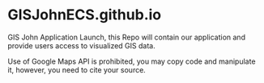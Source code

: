# GISJohnECS.github.io
GIS John Application Launch, this Repo will contain our application and provide users access to visualized GIS data.

Use of Google Maps API is prohibited, you may copy code and manipulate it, however, you need to cite your source.
